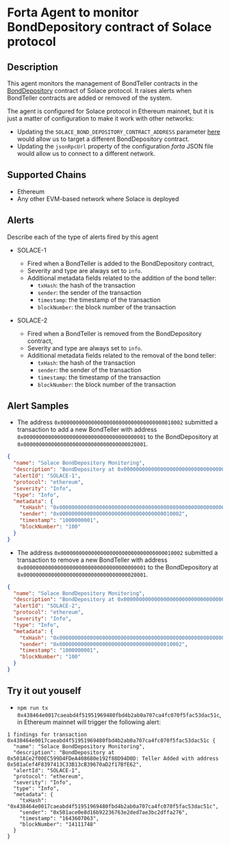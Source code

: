 # Forta Agent to monitor BondDepository contract of Solace protocol

## Description

This agent monitors the management of BondTeller contracts in the [BondDepository](https://docs.solace.fi/docs/dev-docs/Contracts/bonds/BondDepository) contract of Solace protocol. It raises alerts when BondTeller contracts are added or removed of the system.

The agent is configured for Solace protocol in Ethereum mainnet, but it is just a matter of configuration to make it work with other networks:
 - Updating the `SOLACE_BOND_DEPOSITORY_CONTRACT_ADDRESS` parameter [here](src/config.ts) would allow us to target a different BondDepository contract.
 - Updating the `jsonRpcUrl` property of the configuration _forta_ JSON file would allow us to connect to a different network.

## Supported Chains

- Ethereum
- Any other EVM-based network where Solace is deployed

## Alerts

Describe each of the type of alerts fired by this agent

- SOLACE-1

  - Fired when a BondTeller is added to the BondDepository contract,
  - Severity and type are always set to `info`.
  - Additional metadata fields related to the addition of the bond teller:
    - `txHash`: the hash of the transaction
    - `sender`: the sender of the transaction
    - `timestamp`: the timestamp of the transaction
    - `blockNumber`: the block number of the transaction

- SOLACE-2

  - Fired when a BondTeller is removed from the BondDepository contract,
  - Severity and type are always set to `info`.
  - Additional metadata fields related to the removal of the bond teller:
    - `txHash`: the hash of the transaction
    - `sender`: the sender of the transaction
    - `timestamp`: the timestamp of the transaction
    - `blockNumber`: the block number of the transaction

## Alert Samples

- The address `0x0000000000000000000000000000000000010002` submitted a transaction to add a new BondTeller with address `0x0000000000000000000000000000000000000001` to the BondDepository at `0x0000000000000000000000000000000000020001`.

```JSON
{
  "name": "Solace BondDepository Monitoring",
  "description": "BondDepository at 0x0000000000000000000000000000000000020001: Teller Added with address 0x0000000000000000000000000000000000000001",
  "alertId": "SOLACE-1",
  "protocol": "ethereum",
  "severity": "Info",
  "type": "Info",
  "metadata": {
    "txHash": "0x0000000000000000000000000000000000000000000000000000000000000001",
    "sender": "0x0000000000000000000000000000000000010002",
    "timestamp": "1000000001",
    "blockNumber": "100"
  }
}
```

- The address `0x0000000000000000000000000000000000010002` submitted a transaction to remove a new BondTeller with address `0x0000000000000000000000000000000000000001` to the BondDepository at `0x0000000000000000000000000000000000020001`.

```JSON
{
  "name": "Solace BondDepository Monitoring",
  "description": "BondDepository at 0x0000000000000000000000000000000000020001: Teller Removed with address 0x0000000000000000000000000000000000000001",
  "alertId": "SOLACE-2",
  "protocol": "ethereum",
  "severity": "Info",
  "type": "Info",
  "metadata": {
    "txHash": "0x0000000000000000000000000000000000000000000000000000000000000001",
    "sender": "0x0000000000000000000000000000000000010002",
    "timestamp": "1000000001",
    "blockNumber": "100"
  }
}
```

## Try it out youself

- `npm run tx 0x438464e0017caeabd4f51951969480fbd4b2ab0a707ca4fc070f5fac53dac51c`, in Ethereum mainnet will trigger the following alert:

```
1 findings for transaction 0x438464e0017caeabd4f51951969480fbd4b2ab0a707ca4fc070f5fac53dac51c {
  "name": "Solace BondDepository Monitoring",
  "description": "BondDepository at 0x501ACe2f00EC599D4FDeA408680e192f88D94D0D: Teller Added with address 0x501aCef4F8397413C33B13cB39670aD2f17BfE62",
  "alertId": "SOLACE-1",
  "protocol": "ethereum",
  "severity": "Info",
  "type": "Info",
  "metadata": {
    "txHash": "0x438464e0017caeabd4f51951969480fbd4b2ab0a707ca4fc070f5fac53dac51c",
    "sender": "0x501ace0e8d16b92236763e2ded7ae3bc2dffa276",
    "timestamp": "1643607063",
    "blockNumber": "14111748"
  }
}
```
